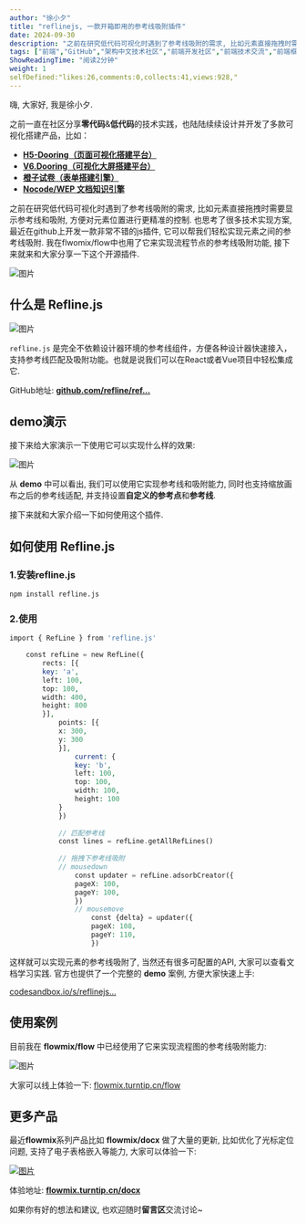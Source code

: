 ```yaml
---
author: "徐小夕"
title: "reflinejs, 一款开箱即用的参考线吸附插件"
date: 2024-09-30
description: "之前在研究低代码可视化时遇到了参考线吸附的需求, 比如元素直接拖拽时需要显示参考线和吸附, 方便对元素位置进行更精准的控制 也思考了很多技术实现方案, 最近在github上开发一款非常不错的js插件"
tags: ["前端","GitHub","架构中文技术社区","前端开发社区","前端技术交流","前端框架教程","JavaScript 学习资源","CSS 技巧与最佳实践","HTML5 最新动态","前端工程师职业发展","开源前端项目","前端技术趋势"]
ShowReadingTime: "阅读2分钟"
weight: 1
selfDefined:"likes:26,comments:0,collects:41,views:928,"
---
```

嗨, 大家好, 我是徐小夕.

之前一直在社区分享**零代码**&**低代码**的技术实践，也陆陆续续设计并开发了多款可视化搭建产品，比如：

*   [**H5-Dooring（页面可视化搭建平台）**](https://link.juejin.cn/?target=https%3A%2F%2Fgithub.com%2FMrXujiang%2Fh5-Dooring "https://link.juejin.cn/?target=https%3A%2F%2Fgithub.com%2FMrXujiang%2Fh5-Dooring")
*   [**V6.Dooring（可视化大屏搭建平台）**](https://juejin.cn/post/6981257575425654792 "https://juejin.cn/post/6981257575425654792")
*   [**橙子试卷（表单搭建引擎）**](https://juejin.cn/post/7337575515803893786 "https://juejin.cn/post/7337575515803893786")
*   [**Nocode/WEP 文档知识引擎**](https://link.juejin.cn/?target=https%3A%2F%2Fgithub.com%2FMrXujiang%2FNocode-Wep "https://link.juejin.cn/?target=https%3A%2F%2Fgithub.com%2FMrXujiang%2FNocode-Wep")

之前在研究低代码可视化时遇到了参考线吸附的需求, 比如元素直接拖拽时需要显示参考线和吸附, 方便对元素位置进行更精准的控制. 也思考了很多技术实现方案, 最近在github上开发一款非常不错的js插件, 它可以帮我们轻松实现元素之间的参考线吸附. 我在flwomix/flow中也用了它来实现流程节点的参考线吸附功能, 接下来就来和大家分享一下这个开源插件.

![图片](/images/jueJin/a0fbab84baef439.png)

什么是 Refline.js
--------------

![图片](/images/jueJin/365c71e84950436.png)

`refline.js` 是完全不依赖设计器环境的参考线组件，方便各种设计器快速接入，支持参考线匹配及吸附功能。也就是说我们可以在React或者Vue项目中轻松集成它.

GitHub地址: **[github.com/refline/ref…](https://link.juejin.cn?target=https%3A%2F%2Fgithub.com%2Frefline%2Frefline.js "https://github.com/refline/refline.js")**

demo演示
------

接下来给大家演示一下使用它可以实现什么样的效果:

![图片](/images/jueJin/bf62d9ba6a4e4ef.png)

从 **demo** 中可以看出, 我们可以使用它实现参考线和吸附能力, 同时也支持缩放画布之后的参考线适配, 并支持设置**自定义的参考点**和**参考线**.

接下来就和大家介绍一下如何使用这个插件.

如何使用 Refline.js
---------------

### 1.安装refline.js

```
npm install refline.js
```

### 2.使用

```php
import { RefLine } from 'refline.js'

    const refLine = new RefLine({
        rects: [{
        key: 'a',
        left: 100,
        top: 100,
        width: 400,
        height: 800
        }],
            points: [{
            x: 300,
            y: 300
            }],
                current: {
                key: 'b',
                left: 100,
                top: 100,
                width: 100,
                height: 100
            }
            })
            
            // 匹配参考线
            const lines = refLine.getAllRefLines()
            
            // 拖拽下参考线吸附
            // mousedown
                const updater = refLine.adsorbCreator({
                pageX: 100,
                pageY: 100,
                })
                // mousemove
                    const {delta} = updater({
                    pageX: 108,
                    pageY: 110,
                    })
```

这样就可以实现元素的参考线吸附了, 当然还有很多可配置的API, 大家可以查看文档学习实践. 官方也提供了一个完整的 **demo** 案例, 方便大家快速上手:

[codesandbox.io/s/reflinejs…](https://link.juejin.cn?target=https%3A%2F%2Fcodesandbox.io%2Fs%2Freflinejs-7xnsd%3Ffontsize%3D14%26hidenavigation%3D1%26theme%3Ddark "https://codesandbox.io/s/reflinejs-7xnsd?fontsize=14&hidenavigation=1&theme=dark")

使用案例
----

目前我在 **flowmix/flow** 中已经使用了它来实现流程图的参考线吸附能力:

![图片](/images/jueJin/98474d2179de40b.png)

大家可以线上体验一下: [flowmix.turntip.cn/flow](https://link.juejin.cn?target=http%3A%2F%2Fflowmix.turntip.cn%2Fflow "http://flowmix.turntip.cn/flow")

更多产品
----

最近**flowmix**系列产品比如 **flowmix/docx** 做了大量的更新, 比如优化了光标定位问题, 支持了电子表格嵌入等能力, 大家可以体验一下:

[![图片](/images/jueJin/5f8e7d2deee544c.png)](https://link.juejin.cn?target=http%3A%2F%2Fmp.weixin.qq.com%2Fs%3F__biz%3DMzU2Mzk1NzkwOA%3D%3D%26mid%3D2247500447%26idx%3D1%26sn%3D9bb831a9ca2c975129bf2591892ae398%26chksm%3Dfc50db64cb275272b4e4ca5235a206e9f43ad4976d70d3405faa192f931081045351cb03bb81%26scene%3D21%23wechat_redirect "http://mp.weixin.qq.com/s?__biz=MzU2Mzk1NzkwOA==&mid=2247500447&idx=1&sn=9bb831a9ca2c975129bf2591892ae398&chksm=fc50db64cb275272b4e4ca5235a206e9f43ad4976d70d3405faa192f931081045351cb03bb81&scene=21#wechat_redirect")

体验地址: **[flowmix.turntip.cn/docx](https://link.juejin.cn?target=http%3A%2F%2Fflowmix.turntip.cn%2Fdocx "http://flowmix.turntip.cn/docx")**

如果你有好的想法和建议, 也欢迎随时**留言区**交流讨论~